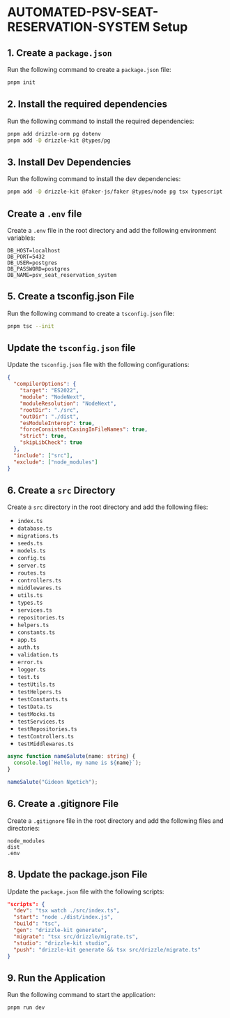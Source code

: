 # AUTOMATED-PSV-SEAT-RESERVATION-SYSTEM Setup

## 1. Create a `package.json`
Run the following command to create a `package.json` file:
```bash
pnpm init
```
## 2. Install the required dependencies
Run the following command to install the required dependencies:
```bash
pnpm add drizzle-orm pg dotenv
pnpm add -D drizzle-kit @types/pg
```
## 3. Install Dev Dependencies
Run the following command to install the dev dependencies:
```bash
pnpm add -D drizzle-kit @faker-js/faker @types/node pg tsx typescript
```
## Create a `.env` file
Create a `.env` file in the root directory and add the following environment variables:
```env
DB_HOST=localhost
DB_PORT=5432
DB_USER=postgres
DB_PASSWORD=postgres
DB_NAME=psv_seat_reservation_system
```
## 5. Create a tsconfig.json File
Run the following command to create a `tsconfig.json` file:
```bash
pnpm tsc --init
```

## Update the `tsconfig.json` file
Update the `tsconfig.json` file with the following configurations:
```json
{
  "compilerOptions": {
    "target": "ES2022",
    "module": "NodeNext",
    "moduleResolution": "NodeNext",
    "rootDir": "./src",
    "outDir": "./dist",
    "esModuleInterop": true,
    "forceConsistentCasingInFileNames": true,
    "strict": true,
    "skipLibCheck": true
  },
  "include": ["src"],
  "exclude": ["node_modules"]
}
```
## 6. Create a `src` Directory
Create a `src` directory in the root directory and add the following files:
- `index.ts`
- `database.ts`
- `migrations.ts`
- `seeds.ts`
- `models.ts`
- `config.ts`
- `server.ts`
- `routes.ts`
- `controllers.ts`
- `middlewares.ts`
- `utils.ts`
- `types.ts`
- `services.ts`
- `repositories.ts`
- `helpers.ts`
- `constants.ts`
- `app.ts`
- `auth.ts`
- `validation.ts`
- `error.ts`
- `logger.ts`
- `test.ts`
- `testUtils.ts`
- `testHelpers.ts`
- `testConstants.ts`
- `testData.ts`
- `testMocks.ts`
- `testServices.ts`
- `testRepositories.ts`
- `testControllers.ts`
- `testMiddlewares.ts`

```typescript
async function nameSalute(name: string) {
  console.log(`Hello, my name is ${name}`);
}

nameSalute("Gideon Ngetich");
```


## 6. Create a .gitignore File
Create a `.gitignore` file in the root directory and add the following files and directories:
```gitignore
node_modules
dist
.env
```
## 8. Update the package.json File
Update the `package.json` file with the following scripts:
```json
"scripts": {
  "dev": "tsx watch ./src/index.ts",
  "start": "node ./dist/index.js",
  "build": "tsc",
  "gen": "drizzle-kit generate",
  "migrate": "tsx src/drizzle/migrate.ts",
  "studio": "drizzle-kit studio",
  "push": "drizzle-kit generate && tsx src/drizzle/migrate.ts"
}
```
## 9. Run the Application
Run the following command to start the application:
```bash
pnpm run dev
```